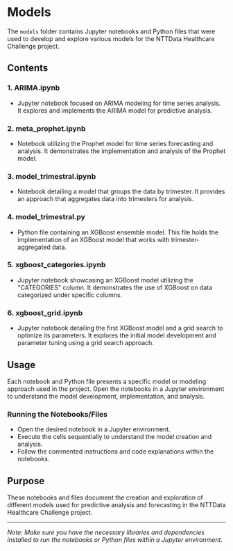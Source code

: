 # Models

The `models` folder contains Jupyter notebooks and Python files that were used to develop and explore various models for the NTTData Healthcare Challenge project.

## Contents

### 1. ARIMA.ipynb
- Jupyter notebook focused on ARIMA modeling for time series analysis. It explores and implements the ARIMA model for predictive analysis.

### 2. meta_prophet.ipynb
- Notebook utilizing the Prophet model for time series forecasting and analysis. It demonstrates the implementation and analysis of the Prophet model.

### 3. model_trimestral.ipynb
- Notebook detailing a model that groups the data by trimester. It provides an approach that aggregates data into trimesters for analysis.

### 4. model_trimestral.py
- Python file containing an XGBoost ensemble model. This file holds the implementation of an XGBoost model that works with trimester-aggregated data.

### 5. xgboost_categories.ipynb
- Jupyter notebook showcasing an XGBoost model utilizing the "CATEGORIES" column. It demonstrates the use of XGBoost on data categorized under specific columns.

### 6. xgboost_grid.ipynb
- Jupyter notebook detailing the first XGBoost model and a grid search to optimize its parameters. It explores the initial model development and parameter tuning using a grid search approach.

## Usage

Each notebook and Python file presents a specific model or modeling approach used in the project. Open the notebooks in a Jupyter environment to understand the model development, implementation, and analysis.

### Running the Notebooks/Files
- Open the desired notebook in a Jupyter environment.
- Execute the cells sequentially to understand the model creation and analysis.
- Follow the commented instructions and code explanations within the notebooks.

## Purpose

These notebooks and files document the creation and exploration of different models used for predictive analysis and forecasting in the NTTData Healthcare Challenge project.

---

*Note: Make sure you have the necessary libraries and dependencies installed to run the notebooks or Python files within a Jupyter environment.*
